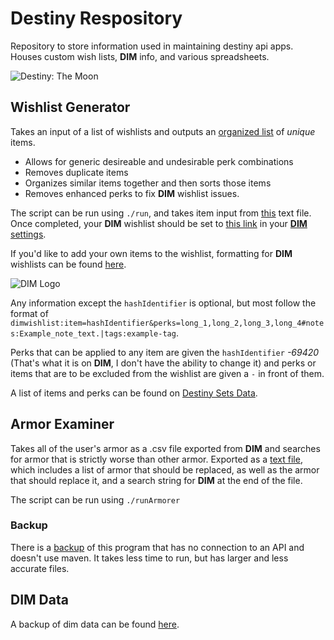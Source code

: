 # Destiny Respository
Repository to store information used in maintaining destiny api apps. Houses custom wish lists, **DIM** info, and various spreadsheets. 

![Destiny: The Moon](https://user-images.githubusercontent.com/77759414/175799964-1eaed344-eccf-43d3-be89-4b5595432e80.png)

## Wishlist Generator
Takes an input of a list of wishlists and outputs an [organized list](https://github.com/dannystirl/destiny/blob/master/output/WishListScripted.txt) of _unique_ items. 
- Allows for generic desireable and undesirable perk combinations
- Removes duplicate items
- Organizes similar items together and then sorts those items
- Removes enhanced perks to fix **DIM** wishlist issues. 

The script can be run using `./run`, and takes item input from [this](https://raw.githubusercontent.com/dannystirl/destiny/master/input/CompleteDestinyWishLIst.txt) text file. Once completed, your **DIM** wishlist should be set to [this link](https://raw.githubusercontent.com/dannystirl/destiny/master/output/WishListScripted.txt) in your [**DIM** settings](https://app.destinyitemmanager.com/settings). 

If you'd like to add your own items to the wishlist, formatting for **DIM** wishlists can be found [here](https://github.com/DestinyItemManager/DIM/wiki/Wish-Lists).

![**DIM** Logo](https://user-images.githubusercontent.com/77759414/175800099-d71fb12d-e03f-44dd-81b5-bfc31746ceac.png)

Any information except the `hashIdentifier` is optional, but most follow the format of `dimwishlist:item=hashIdentifier&perks=long_1,long_2,long_3,long_4#notes:Example_note_text.|tags:example-tag`. 

Perks that can be applied to any item are given the `hashIdentifier` _-69420_ (That's what it is on **DIM**, I don't have the ability to change it) and perks or items that are to be excluded from the wishlist are given a `-` in front of them. 

A list of items and perks can be found on [Destiny Sets Data](https://data.destinysets.com). 

## Armor Examiner
Takes all of the user's armor as a .csv file exported from **DIM** and searches for armor that is strictly worse than other armor. Exported as a [text file](https://raw.githubusercontent.com/dannystirl/destiny/master/output/ArmorExamined.txt), which includes a list of armor that should be replaced, as well as the armor that should replace it, and a search string for **DIM** at the end of the file. 

The script can be run using `./runArmorer`

### Backup
There is a [backup](https://github.com/dannystirl/destiny/tree/pre_maven_project) of this program that has no connection to an API and doesn't use maven. It takes less time to run, but has larger and less accurate files. 

## **DIM** Data
A backup of dim data can be found [here](https://github.com/dannystirl/destiny/blob/master/src/main/data/destiny/dim-data.json).
